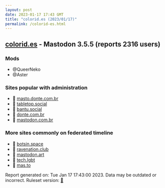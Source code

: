 ```yaml
---
layout: post
date: 2023-01-17 17:43 GMT
title: "colorid.es (2023/01/17)"
permalink: /colorid-es.html
---
```


## [colorid.es](https://colorid.es) - Mastodon 3.5.5 (reports 2316 users)

### Mods
 * @QueerNeko
 * @Aster

### Sites popular with administration

* 🐘 [masto.donte.com.br](/masto-donte-com-br.html)
* 🐘 [tabletop.social](/tabletop-social.html)
* 🐘 [bantu.social](/bantu-social.html)
* 🐘 [donte.com.br](/donte-com-br.html)
* 🐘 [mastodon.com.br](/mastodon-com-br.html)

### More sites commonly on federated timeline

* 🐘 [botsin.space](/botsin-space.html)
* 🐘 [ravenation.club](/ravenation-club.html)
* 🐘 [mastodon.art](/mastodon-art.html)
* 🐘 [tech.lgbt](/tech-lgbt.html)
* 🐘 [mas.to](/mas-to.html)

Report generated on: Tue Jan 17 17:43:00 2023. Data may be outdated or incorrect.
Ruleset version: [🧁](/version-cupcake)
